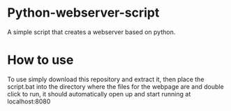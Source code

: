 # Python-webserver-script
A simple script that creates a webserver based on python.
# How to use
To use simply download this repository and extract it, then place the script.bat into the directory where the files for the webpage are and double click to run, it should automatically open up and start running at localhost:8080
